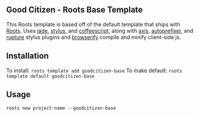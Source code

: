 Good Citizen - Roots Base Template
-------------------

This Roots template is based off of the default template that ships with [Roots](https://github.com/jenius/roots). Uses [jade](https://github.com/visionmedia/jade), [stylus](https://github.com/learnboost/stylus), and [coffeescript](https://github.com/jashkenas/coffee-script), along with [axis](https://github.com/jenius/axis), [autoprefixer](https://github.com/jenius/autoprefixer-stylus), and [rupture](https://github.com/jenius/rupture) stylus plugins and [browserify](https://github.com/substack/node-browserify) compile and minify client-side js.

Installation
------------

To install: `roots template add goodcitizen-base`
To make default: `roots template default goodcitizen-base`

Usage
-----

`roots new project-name --goodcitizen-base`
